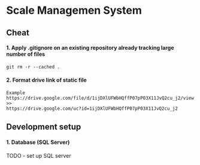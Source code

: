 # Scale Managemen System

## Cheat

#### 1. Apply .gitignore on an existing repository already tracking large number of files
    git rm -r --cached .

#### 2. Format drive link of static file
    Example
    https://drive.google.com/file/d/1ijDXlUFWbHQffP07pP03X11JvQ2cu_j2/view 
    >>
    https://drive.google.com/uc?id=1ijDXlUFWbHQffP07pP03X11JvQ2cu_j2

## Development setup

#### 1. Database (SQL Server)

TODO - set up SQL server
